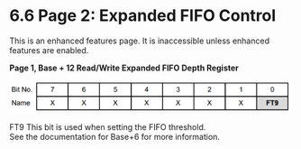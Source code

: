 # 6.6 Page 2: Expanded FIFO Control

This is an enhanced features page. It is inaccessible unless enhanced features are enabled.

**Page 1, Base + 12           Read/Write         Expanded FIFO Depth Register**

![](../../../.gitbook/assets/27%20%286%29.png)

FT9           This bit is used when setting the FIFO threshold.  
                  See the documentation for Base+6 for more information.

